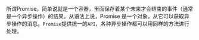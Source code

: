 所谓Promise，简单说就是一个容器，里面保存着某个未来才会结束的事件（通常是一个异步操作）的结果。从语法上说，Promise 是一个对象，从它可以获取异步操作的消息。`Promise`提供统一的`API`，各种异步操作都可以用同样的方法进行处理。
